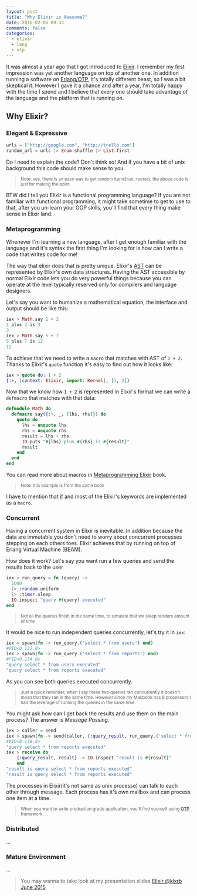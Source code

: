 ```yaml
---
layout: post
title: "Why Elixir is Awesome?"
date: 2016-02-06 09:33
comments: false
categories:
  - elixir
  - lang
  - otp
---
```


It was almost a year ago that I got introduced to [Elixir](http://elixir-lang.org).
I remember my first impression was yet another language on top of another one.
In addition running a software on [Erlang/OTP](http://www.erlang.org/), it's totally different beast,
so I was a bit skeptical it. However I gave it a chance and after a year,
I'm totally happy with the time I spend and
I believe that every one should take advantage of the language and the platform that is running on.


## Why Elixir?

<!-- more -->
### Elegant & Expressive

```elixir
urls = ["http://google.com", "http://trello.com"]
random_url = urls |> Enum.shuffle |> List.first
```

Do I need to explain the code? Don't think so!
And if you have a bit of unix background this code should make sense to you.

> <small>Note: yes, there is an easy way to get random item(`Enum.random`), the above code is just for making the point.</small>

BTW did I tell you Elixir is a functional programming language?
If you are not familiar with functional programming, it might take sometime to get to use
to that, after you un-learn your OOP skills, you'll find that every thing make sense in Elixir land.

### Metaprogramming
Whenever I'm learning a new language, after I get enough familiar with the language and it's syntax the first thing
I'm looking for is how can I write a code that writes code for me!

The way that elixir does that is pretty unique. Elixir's
[AST](https://en.wikipedia.org/wiki/Abstract_syntax_tree) can be represented by Elixir's own data
structures. Having the AST accessible by normal Elixir code lets you do very powerful
things because you can operate at the level typically reserved only for compilers and language designers.

Let's say you want to humanize a mathematical equation, the interface and output should be like this:

```elixir
iex > Math.say 1 + 2
1 plus 2 is 3
3
iex > Math.say 5 + 7
5 plus 7 is 12
12
```

To achieve that we need to write a `macro` that matches with AST of `1 + 2`.
Thanks to Elixir's `quote` function it's easy to find out how it looks like:

```elixir
iex > quote do: 1 + 2
{:+, [context: Elixir, import: Kernel], [1, 2]}
```

Now that we know how `1 + 2` is represented in Elixir's format we can write a `defmacro` that
matches with that data:

```elixir
defmodule Math do
  defmacro say({:+, _, [lhs, rhs]}) do
    quote do
      lhs = unquote lhs
      rhs = unquote rhs
      result = lhs + rhs
      IO.puts "#{lhs} plus #{rhs} is #{result}"
      result
    end
  end
end
```

You can read more about macros in
[Metaprogramming Elixir](https://pragprog.com/book/cmelixir/metaprogramming-elixir) book.

> <small>Note: this example is from the same book</small>

I have to mention that
[if](http://elixir-lang.org/docs/master/elixir/Kernel.html#if/2) and most of the Elixir's keywords
are implemented as a `macro`.

### Concurrent
Having a concurrent system in Elixir is inevitable. In addition because the data
are immutable you don't need to worry about concurrent processes stepping on each others toes.
Elixir achieves that by running on top of Erlang Virtual Machine (BEAM).

How does it work? Let's say you want run a few queries and send the results back to the user

```elixir
iex > run_query = fn (query) ->
  1000
  |> :random.uniform
  |> :timer.sleep
  IO.inspect "query #{query} executed"
end
```
> <small> Not all the queries finish in the same time, to simulate that we sleep random amount of time</small>

It would be nice to run independent queries concurrently, let's try it in `iex`:

```elixir
iex > spawn(fn -> run_query.('select * from users') end)
#PID<0.132.0>
iex > spawn(fn -> run_query.('select * from reports') end)
#PID<0.134.0>
"query select * from users executed"
"query select * from reports executed"
```

As you can see both queries executed concurrently.
> <small>Just a quick reminder, when I say these two queries ran concurrently it doesn't mean that they ran in the same time.
> However since my Macbook has 8 processors I had the leverage of running the queries in the same time.</small>

You might ask how can I get back the results and use them on the main process? The answer is *Message Passing*.

```elixir
iex > caller = send
iex > spawn(fn -> send(caller, {:query_result, run_query.('select * from reports')}) end)
#PID<0.138.0>
"query select * from reports executed"
iex > receive do
    {:query_result, result} -> IO.inspect "result is #{result}"
    end
"result is query select * from reports executed"
"result is query select * from reports executed"
```

The processes in Elixir(it's not same as unix processe) can talk to each other through message.
Each process has it's own mailbox and can process one item at a time.

> <small> When you want to write production grade application, you'll find yourself using
> [OTP](https://en.wikipedia.org/wiki/Open_Telecom_Platform) framework.</small>

### Distributed
...
### Mature Environment
...


> You may wanna to take look at my presentation slides [Elixir @klxrb June 2015](https://github.com/slashmili/talks/tree/master/2015/elixir-klxrb-june)
